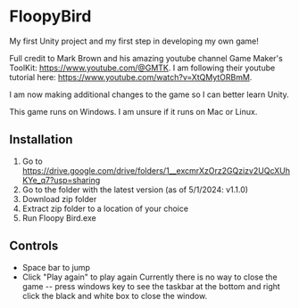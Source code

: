 # FloopyBird
My first Unity project and my first step in developing my own game! 

Full credit to Mark Brown and his amazing youtube channel Game Maker's ToolKit: https://www.youtube.com/@GMTK. I am following their youtube tutorial here: https://www.youtube.com/watch?v=XtQMytORBmM.

I am now making additional changes to the game so I can better learn Unity.

This game runs on Windows. I am unsure if it runs on Mac or Linux.

## Installation
1. Go to https://drive.google.com/drive/folders/1__excmrXzOrz2GQzizv2UQcXUhKYe_q7?usp=sharing
2. Go to the folder with the latest version (as of 5/1/2024: v1.1.0)
3. Download zip folder
4. Extract zip folder to a location of your choice
5. Run Floopy Bird.exe

## Controls
* Space bar to jump
* Click "Play again" to play again
Currently there is no way to close the game -- press windows key to see the taskbar at the bottom and right click the black and white box to close the window.
